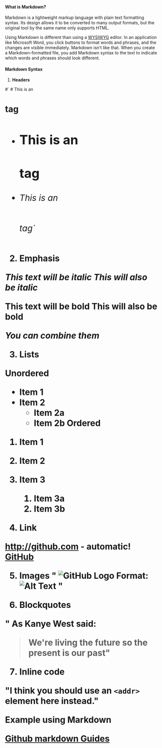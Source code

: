 #### What is Markdown? ####
Markdown is a lightweight markup language with plain text formatting syntax. Its design allows it to be converted to many output formats, but the original tool by the same name only supports HTML.

Using Markdown is different than using a [WYSIWYG](https://en.wikipedia.org/wiki/WYSIWYG) editor. In an application like Microsoft Word, you click buttons to format words and phrases, and the changes are visible immediately. Markdown isn’t like that. When you create a Markdown-formatted file, you add Markdown syntax to the text to indicate which words and phrases should look different.

#### Markdown Syntax ####
 
1. **Headers**

#` # This is an <h1> tag 
 
- ## This is an <h2> tag
 
- ###### This is an <h6> tag` #

2. **Emphasis**

*This text will be italic*
_This will also be italic_

**This text will be bold**
__This will also be bold__

_You **can** combine them_
  
 3. **Lists**
 
 Unordered

* Item 1
* Item 2
  * Item 2a
  * Item 2b
Ordered

1. Item 1
1. Item 2
1. Item 3
   1. Item 3a
   1. Item 3b
 
 4.  **Link** 
 
 http://github.com - automatic!
[GitHub](http://github.com)

5. **Images**
"
![GitHub Logo](/images/logo.png)
Format: ![Alt Text](url) "
 
 
 6. **Blockquotes**
 
" As Kanye West said:

> We're living the future so
> the present is our past"

7. **Inline code**

"I think you should use an
`<addr>` element here instead."

**Example using Markdown**

[Github markdown Guides](https://guides.github.com/features/mastering-markdown/)

